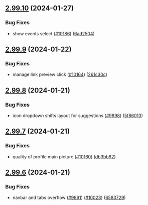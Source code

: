 ## [2.99.10](https://github.com/EddieHubCommunity/BioDrop/compare/v2.99.9...v2.99.10) (2024-01-27)


### Bug Fixes

* show events select ([#10186](https://github.com/EddieHubCommunity/BioDrop/issues/10186)) ([6ad2504](https://github.com/EddieHubCommunity/BioDrop/commit/6ad250452f32a0cb801b3f39f2c4ab8d4fc8cc0a))



## [2.99.9](https://github.com/EddieHubCommunity/BioDrop/compare/v2.99.8...v2.99.9) (2024-01-22)


### Bug Fixes

* manage link preview click ([#10164](https://github.com/EddieHubCommunity/BioDrop/issues/10164)) ([261c30c](https://github.com/EddieHubCommunity/BioDrop/commit/261c30c367ecd5d91042385dd58524357eb65c20))



## [2.99.8](https://github.com/EddieHubCommunity/BioDrop/compare/v2.99.7...v2.99.8) (2024-01-21)


### Bug Fixes

* icon dropdown shifts layout for suggestions ([#9898](https://github.com/EddieHubCommunity/BioDrop/issues/9898)) ([5f86013](https://github.com/EddieHubCommunity/BioDrop/commit/5f860131d7f395f262c0728ec7e70ca9534a1e3c))



## [2.99.7](https://github.com/EddieHubCommunity/BioDrop/compare/v2.99.6...v2.99.7) (2024-01-21)


### Bug Fixes

* quality of profile main picture ([#10160](https://github.com/EddieHubCommunity/BioDrop/issues/10160)) ([db3bb82](https://github.com/EddieHubCommunity/BioDrop/commit/db3bb82294900816e25ae5daaf60f40d23d2b8d2))



## [2.99.6](https://github.com/EddieHubCommunity/BioDrop/compare/v2.99.5...v2.99.6) (2024-01-21)


### Bug Fixes

* navbar and tabs overflow ([#9891](https://github.com/EddieHubCommunity/BioDrop/issues/9891)) ([#10023](https://github.com/EddieHubCommunity/BioDrop/issues/10023)) ([6583729](https://github.com/EddieHubCommunity/BioDrop/commit/658372944f6d3de1058128700860a7ad2a7b1c92))



